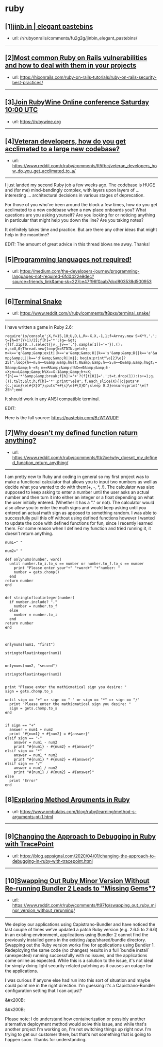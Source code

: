 # ruby
## [1][jinb.in | elegant pastebins](https://www.reddit.com/r/ruby/comments/fu4mni/jinbin_elegant_pastebins/)
- url: /r/rubyonrails/comments/fu2g2g/jinbin_elegant_pastebins/
---

## [2][Most common Ruby on Rails vulnerabilities and how to deal with them in your projects](https://www.reddit.com/r/ruby/comments/ftp02g/most_common_ruby_on_rails_vulnerabilities_and_how/)
- url: https://hixonrails.com/ruby-on-rails-tutorials/ruby-on-rails-security-best-practices/
---

## [3][Join RubyWine Online conference Saturday 10:00 UTC](https://www.reddit.com/r/ruby/comments/ftwffd/join_rubywine_online_conference_saturday_1000_utc/)
- url: https://rubywine.org
---

## [4][Veteran developers, how do you get acclimated to a large new codebase?](https://www.reddit.com/r/ruby/comments/ft5fbc/veteran_developers_how_do_you_get_acclimated_to_a/)
- url: https://www.reddit.com/r/ruby/comments/ft5fbc/veteran_developers_how_do_you_get_acclimated_to_a/
---
I just landed my second Ruby job a few weeks ago. The codebase is HUGE and (for me) mind-bendingly complex, with layers upon layers of ... interesting ... architectural decisions in various stages of deprecation.

For those of you who've been around the block a few times, how do you get acclimated to a new codebase when a new place onboards you? What questions are you asking yourself? Are you looking for or noticing anything in particular that might help you down the line? Are you taking notes?

It definitely takes time and practice. But are there any other ideas that might help in the meantime?

EDIT: The amount of great advice in this thread blows me away. Thanks!
## [5][Programming languages not required!](https://www.reddit.com/r/ruby/comments/ftk7kf/programming_languages_not_required/)
- url: https://medium.com/the-developers-journey/programming-languages-not-required-6fd0422e9dec?source=friends_link&amp;sk=227ce47f96f0aab7dcd803538d500953
---

## [6][Terminal Snake](https://www.reddit.com/r/ruby/comments/ft8pxs/terminal_snake/)
- url: https://www.reddit.com/r/ruby/comments/ft8pxs/terminal_snake/
---
I have written a game in Ruby 2.6:

`require'io/console';X,Y=15,10;U,D,L,R=-X,X,-1,1;f=Array.new S=X*Y,'.';`
`t=[h=X*(Y+1)/2];f[h]='*';(g=-&gt;{f[f.zip(0..).select{|v,_|v=='.'}.sample[1]]='+'}).();`
`m,s=U,0;Thread.new{loop{k=STDIN.getch;`
`m=k=='q'&amp;&amp;exit||k=='w'&amp;&amp;U||k=='s'&amp;&amp;D||k=='a'&amp;&amp;L||k=='d'&amp;&amp;R||m}};`
`begin;print"\e[2J\e[?25l";loop{h+=m;m==U&amp;&amp;h&lt;0&amp;&amp;h+=S;m==D&amp;&amp;h&gt;=S&amp;&amp;h-=S;`
`m==R&amp;&amp;h%X==0&amp;&amp;h-=X;m==L&amp;&amp;h%X==X-1&amp;&amp;h+=X;`
`f[h]=='*'&amp;&amp;break;f[h]!='+'?(f[t[0]]='.';t=t.drop(1)):(s+=1;g.());t&lt;&lt;h;f[h]='*';print"\e[H";`
`f.each_slice(X){|c|puts"#{c.join}\e[#{X}D"};puts"+#{s}\e[#{X}D";sleep 0.2}ensure;print"\e[?25h";end`

It should work in any ANSI compatible terminal.

EDIT:

Here is the full source: https://pastebin.com/BzW1WUDP
## [7][Why doesn't my defined function return anything?](https://www.reddit.com/r/ruby/comments/ftb2xe/why_doesnt_my_defined_function_return_anything/)
- url: https://www.reddit.com/r/ruby/comments/ftb2xe/why_doesnt_my_defined_function_return_anything/
---
I am pretty new to Ruby and coding in general so my first project was to make a functional calculator that allows you to input two numbers as well as decide what you wanted to do with them(+, -, \*, /). The calculator was also supposed to keep asking to enter a number until the user asks an actual number and then turn it into either an integer or a float depending on what the user initially entered. (Whether it has a "." or not). The calculator would also allow you to enter the math signs and would keep asking until you entered an actual math sign as apposed to something random. I was able to successfully pull this off without using defined functions however I wanted to update the code with defined functions for fun, since I recently learned them. For some reason when I defined my function and tried running it, it doesn't return anything.

    num1=" "
     
    num2=" "
     
    def onlynums(number, word)
      until number.to_i.to_s == number or number.to_f.to_s == number
        print "Please enter your"+" "+word+" "+"number: "
        number = gets.chomp()
      end
    return number
    end
     
     
    def stringtofloatinteger(number)
      if number.include? "."
        number = number.to_f
      else
        number = number.to_i
      end
    return number
    end
     
     
     
    onlynums(num1, "first")
     
    stringtofloatinteger(num1)
     
     
    onlynums(num2, "second")
     
    stringtofloatinteger(num2)
     
     
    print "Please enter the mathicmatical sign you desire: "
    sign = gets.chomp.to_s
     
    until sign == "+" or sign == "-" or sign == "*" or sign == "/"
      print "Please enter the mathicmatical sign you desire: "
      sign = gets.chomp.to_s
    end
     
     
    if sign == "+"
      answer = num1 + num2
      print "#{num1} + #{num2} = #{answer}"
    elsif sign == "-"
        answer = num1 - num2
        print "#{num1} - #{num2} = #{answer}"
    elsif sign == "*"
        answer = num1 * num2
        print "#{num1} * #{num2} = #{answer}"
    elsif sign == "/"
        answer = num1 / num2
        print "#{num1} / #{num2} = #{answer}"
    else
      print "Error"
    end
## [8][Exploring Method Arguments in Ruby](https://www.reddit.com/r/ruby/comments/ft09xy/exploring_method_arguments_in_ruby/)
- url: https://www.ombulabs.com/blog/ruby/learning/method-s-arguments-pt-1.html
---

## [9][Changing the Approach to Debugging in Ruby with TracePoint](https://www.reddit.com/r/ruby/comments/ft01e8/changing_the_approach_to_debugging_in_ruby_with/)
- url: https://blog.appsignal.com/2020/04/01/changing-the-approach-to-debugging-in-ruby-with-tracepoint.html
---

## [10][Swapping Out Ruby Minor Version Without Re-running Bundler 2 Leads to "Missing Gems"?](https://www.reddit.com/r/ruby/comments/ft97fg/swapping_out_ruby_minor_version_without_rerunning/)
- url: https://www.reddit.com/r/ruby/comments/ft97fg/swapping_out_ruby_minor_version_without_rerunning/
---
We deploy our applications using Capistrano-Bundler and have noticed the last couple of times we've updated a patch Ruby version (e.g. 2.6.5 to 2.6.6) in an existing environment, applications using Bundler 2 cannot find the previously installed gems in the existing /app/shared/bundle directory. Swapping out the Ruby version works fine for applications using Bundler 1. Redeploying the same code (no changes) results in a full \`bundle install\` (unexpected) running successfully with no issues, and the applications come online as expected. While this is a solution to the issue, it's not ideal for simply doing light security-related patching as it causes an outage for the applications.

I was curious if anyone else had run into this sort of situation and maybe could point me in the right direction. I'm guessing it's a Capistrano-Bundler configuration setting that I can adjust?

&amp;#x200B;

&amp;#x200B;

Please note: I do understand how containerization or possibly another alternative deployment method would solve this issue, and while that's another project I'm working on, I'm not switching things up right now. I'm trying to get our customer there, but that's not something that is going to happen soon. Thanks for understanding.
